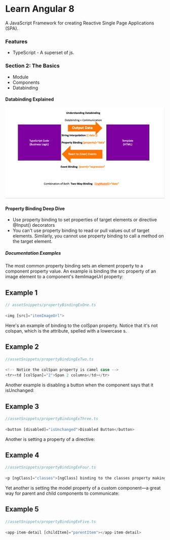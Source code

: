 <h1>Learn Angular 8</h1>
<p>A JavaScript Framework for creating Reactive Single Page Applications (SPA).</p>

<h3>Features</h3>
<ul>
  <li>TypeScript - A superset of js.</li>
</ul>

<h3>Section 2: The Basics</h3>
<ul>
  <li>Module</li>
  <li>Components</li>
  <li>Databinding</li>
</ul>

<h4>Databinding Explained</h4>
<img src="assets/dataBindingNotes.png" alt="dBNotes">

<h4>Property Binding Deep Dive</h4>

<ul>
<li
>Use property binding to set properties of target elements or directive @Input() decorators</li>

<li>You can't use property binding to read or pull values out of target elements. Similarly, you cannot use property binding to call a method on the target element. </li>
</ul>

<h5>Documentation Examples</h5>
<p>The most common property binding sets an element property to a component property value. An example is binding the src property of an image element to a component's itemImageUrl property:</p>

## Example 1

```ts
// assetSnippets/propertyBindingExOne.ts

<img [src]="itemImageUrl">
```

<p>
Here's an example of binding to the colSpan property. Notice that it's not colspan, which is the attribute, spelled with a lowercase s.
</p>

## Example 2
```ts
//assetSnippets/propertyBindingExTwo.ts

<!-- Notice the colSpan property is camel case -->
<tr><td [colSpan]="2">Span 2 columns</td></tr>
```
<p>
Another example is disabling a button when the component says that it isUnchanged:
</p>

## Example 3
```ts
//assetSnippets/propertyBindingExThree.ts

<button [disabled]="isUnchanged">Disabled Button</button>
```
<p>Another is setting a property of a directive:</p>

## Example 4
```ts
//assetSnippets/propertyBindingExFour.ts

<p [ngClass]="classes">[ngClass] binding to the classes property making this blue</p>

```
<p>Yet another is setting the model property of a custom component—a great way for parent and child components to communicate:</p>

## Example 5
```ts
//assetSnippets/propertyBindingExFive.ts

<app-item-detail [childItem]="parentItem"></app-item-detail>
```